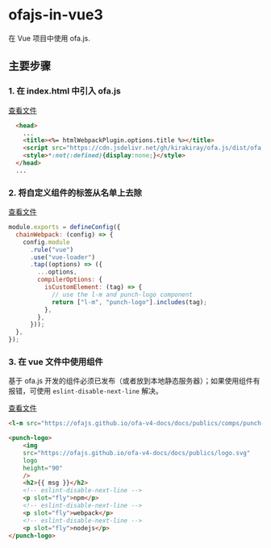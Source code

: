 # ofajs-in-vue3

在 Vue 项目中使用 ofa.js.

## 主要步骤

### 1. 在 index.html 中引入 ofa.js

[查看文件](./public/index.html)

```html
  <head>
    ...
    <title><%= htmlWebpackPlugin.options.title %></title>
    <script src="https://cdn.jsdelivr.net/gh/kirakiray/ofa.js/dist/ofa.min.js"></script>
    <style>*:not(:defined){display:none;}</style>
  </head>
  ...
```

### 2. 将自定义组件的标签从名单上去除

[查看文件](./vue.config.js)

```javascript
module.exports = defineConfig({
  chainWebpack: (config) => {
    config.module
      .rule("vue")
      .use("vue-loader")
      .tap((options) => ({
        ...options,
        compilerOptions: {
          isCustomElement: (tag) => {
            // use the l-m and punch-logo component
            return ["l-m", "punch-logo"].includes(tag);
          },
        },
      }));
  },
});
```

### 3. 在 vue 文件中使用组件

基于 ofa.js 开发的组件必须已发布（或者放到本地静态服务器）；如果使用组件有报错，可使用 `eslint-disable-next-line` 解决。

[查看文件](./src/components/HelloWorld.vue)

```html
<l-m src="https://ofajs.github.io/ofa-v4-docs/docs/publics/comps/punch-logo.html"></l-m>

<punch-logo>
    <img
    src="https://ofajs.github.io/ofa-v4-docs/docs/publics/logo.svg"
    logo
    height="90"
    />
    <h2>{{ msg }}</h2>
    <!-- eslint-disable-next-line -->
    <p slot="fly">npm</p>
    <!-- eslint-disable-next-line -->
    <p slot="fly">webpack</p>
    <!-- eslint-disable-next-line -->
    <p slot="fly">nodejs</p>
</punch-logo>
```
